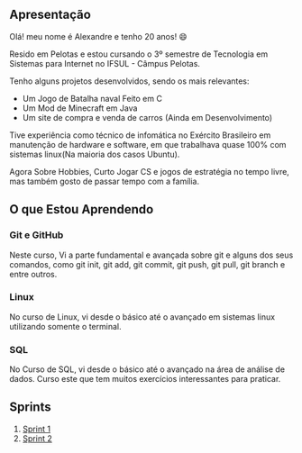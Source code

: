 ## Apresentação

Olá! meu nome é Alexandre e tenho 20 anos! :smile:

Resido em Pelotas e estou cursando o 3º semestre de Tecnologia em Sistemas para Internet no IFSUL - Câmpus Pelotas.

Tenho alguns projetos desenvolvidos, sendo os mais relevantes:

- Um Jogo de Batalha naval Feito em C
- Um Mod de Minecraft em Java
- Um site de compra e venda de carros (Ainda em Desenvolvimento)

Tive experiência como técnico de infomática no Exército Brasileiro em manutenção de hardware e software, em que trabalhava quase 100% com sistemas linux(Na maioria dos casos Ubuntu).

Agora Sobre Hobbies, Curto Jogar CS e jogos de estratégia no tempo livre, mas também gosto de passar tempo com a família.

## O que Estou Aprendendo

### Git e GitHub

Neste curso, Vi a parte fundamental e avançada sobre git e alguns dos seus comandos, como git init, git add, git commit, git push, git pull, git branch e entre outros.

### Linux

No curso de Linux, vi desde o básico até o avançado em sistemas linux utilizando somente o terminal.

### SQL

No Curso de SQL, vi desde o básico até o avançado na área de análise de dados. Curso este que tem muitos exercícios interessantes para praticar.

## Sprints

1. [Sprint 1](Sprint%201/README.md)
2. [Sprint 2](./Sprint%202/README.md)

